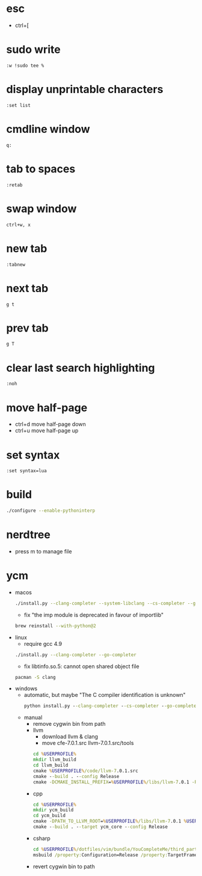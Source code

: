 # esc
* ctrl+[

# sudo write
```
:w !sudo tee %
```

# display unprintable characters
```
:set list
```

# cmdline window
```
q:
```

# tab to spaces
```
:retab
```

# swap window
```
ctrl+w, x
```

# new tab
```
:tabnew
```

# next tab
```
g t
```

# prev tab
```
g T
```

# clear last search highlighting
```
:noh
```

# move half-page
* ctrl+d move half-page down
* ctrl+u move half-page up

# set syntax
```
:set syntax=lua
```

# build
```sh
./configure --enable-pythoninterp
```

# nerdtree
* press m to manage file

# ycm
* macos
    ```sh
    ./install.py --clang-completer --system-libclang --cs-completer --go-completer
    ```
    * fix "the imp module is deprecated in favour of importlib"
    ```sh
    brew reinstall --with-python@2
    ```
* linux
    * require gcc 4.9
    ```sh
    ./install.py --clang-completer --go-completer
    ```
    * fix libtinfo.so.5: cannot open shared object file
    ```sh
    pacman -S clang
    ```
* windows
    * automatic, but maybe "The C compiler identification is unknown"
        ```bat
        python install.py --clang-completer --cs-completer --go-completer
        ```
    * manual
        * remove cygwin bin from path
        * llvm
            * download llvm & clang
            * move cfe-7.0.1.src llvm-7.0.1.src/tools
            ```bat
            cd %USERPROFILE%
            mkdir llvm_build
            cd llvm_build
            cmake %USERPROFILE%/code/llvm-7.0.1.src
            cmake --build . --config Release
            cmake -DCMAKE_INSTALL_PREFIX=%USERPROFILE%/libs/llvm-7.0.1 -P cmake_install.cmake
            ```
        * cpp
            ```bat
            cd %USERPROFILE%
            mkdir ycm_build
            cd ycm_build
            cmake -DPATH_TO_LLVM_ROOT=%USERPROFILE%/libs/llvm-7.0.1 %USERPROFILE%/dotfiles/vim/bundle/YouCompleteMe/third_party/ycmd/cpp
            cmake --build . --target ycm_core --config Release
            ```
        * csharp
            ```bat
            cd %USERPROFILE%/dotfiles/vim/bundle/YouCompleteMe/third_party/ycmd/third_party/OmniSharpServer
            msbuild /property:Configuration=Release /property:TargetFrameworkVersion=v4.5
            ```
        * revert cygwin bin to path

